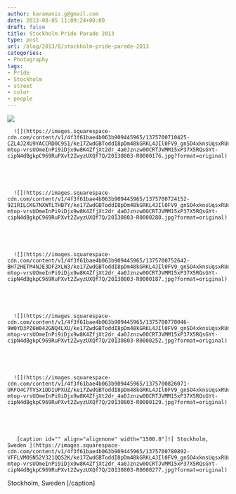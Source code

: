 ```yaml
---
author: karamanis.g@gmail.com
date: 2013-08-05 11:09:24+00:00
draft: false
title: Stockholm Pride Parade 2013
type: post
url: /blog/2013/8/stockholm-pride-parade-2013
categories:
- Photography
tags:
- Pride
- Stockholm
- street
- color
- people
---
```


![](https://images.squarespace-cdn.com/content/v1/4f3f61bae4b063b909445965/1375700691976-JH1N6OO8HZ3PJAVA09UQ/ke17ZwdGBToddI8pDm48kGRKL4JIl0FV9_gnSO4xknsUqsxRUqqbr1mOJYKfIPR7LoDQ9mXPOjoJoqy81S2I8N_N4V1vUb5AoIIIbLZhVYy7Mythp_T-mtop-vrsUOmeInPi9iDjx9w8K4ZfjXt2dr_4a0Jznzw0OCRTJVMM15xP37X5RQsGYt-cipN4dBgkpC969RuPXvt2ZwyzUXQf7Q/20130803-R0000128.jpg?format=original)

  


  
      ![](https://images.squarespace-cdn.com/content/v1/4f3f61bae4b063b909445965/1375700710425-CZL4J2XU9YACCRD0C9S1/ke17ZwdGBToddI8pDm48kGRKL4JIl0FV9_gnSO4xknsUqsxRUqqbr1mOJYKfIPR7LoDQ9mXPOjoJoqy81S2I8N_N4V1vUb5AoIIIbLZhVYy7Mythp_T-mtop-vrsUOmeInPi9iDjx9w8K4ZfjXt2dr_4a0Jznzw0OCRTJVMM15xP37X5RQsGYt-cipN4dBgkpC969RuPXvt2ZwyzUXQf7Q/20130803-R0000176.jpg?format=original)

  


  
      ![](https://images.squarespace-cdn.com/content/v1/4f3f61bae4b063b909445965/1375700724152-9Z1RILCKG7NXWTLTHB7Y/ke17ZwdGBToddI8pDm48kGRKL4JIl0FV9_gnSO4xknsUqsxRUqqbr1mOJYKfIPR7LoDQ9mXPOjoJoqy81S2I8N_N4V1vUb5AoIIIbLZhVYy7Mythp_T-mtop-vrsUOmeInPi9iDjx9w8K4ZfjXt2dr_4a0Jznzw0OCRTJVMM15xP37X5RQsGYt-cipN4dBgkpC969RuPXvt2ZwyzUXQf7Q/20130803-R0000280.jpg?format=original)

  


  
      ![](https://images.squarespace-cdn.com/content/v1/4f3f61bae4b063b909445965/1375700752642-BH72HETM4NJE3DF2XLW3/ke17ZwdGBToddI8pDm48kGRKL4JIl0FV9_gnSO4xknsUqsxRUqqbr1mOJYKfIPR7LoDQ9mXPOjoJoqy81S2I8N_N4V1vUb5AoIIIbLZhVYy7Mythp_T-mtop-vrsUOmeInPi9iDjx9w8K4ZfjXt2dr_4a0Jznzw0OCRTJVMM15xP37X5RQsGYt-cipN4dBgkpC969RuPXvt2ZwyzUXQf7Q/20130803-R0000187.jpg?format=original)

  


  
      ![](https://images.squarespace-cdn.com/content/v1/4f3f61bae4b063b909445965/1375700770046-9W0YD3PZ6W042GNQ4LXU/ke17ZwdGBToddI8pDm48kGRKL4JIl0FV9_gnSO4xknsUqsxRUqqbr1mOJYKfIPR7LoDQ9mXPOjoJoqy81S2I8N_N4V1vUb5AoIIIbLZhVYy7Mythp_T-mtop-vrsUOmeInPi9iDjx9w8K4ZfjXt2dr_4a0Jznzw0OCRTJVMM15xP37X5RQsGYt-cipN4dBgkpC969RuPXvt2ZwyzUXQf7Q/20130803-R0000252.jpg?format=original)

  


  
      ![](https://images.squarespace-cdn.com/content/v1/4f3f61bae4b063b909445965/1375700826071-URFO4C7TVSX1DDIUPXUZ/ke17ZwdGBToddI8pDm48kGRKL4JIl0FV9_gnSO4xknsUqsxRUqqbr1mOJYKfIPR7LoDQ9mXPOjoJoqy81S2I8N_N4V1vUb5AoIIIbLZhVYy7Mythp_T-mtop-vrsUOmeInPi9iDjx9w8K4ZfjXt2dr_4a0Jznzw0OCRTJVMM15xP37X5RQsGYt-cipN4dBgkpC969RuPXvt2ZwyzUXQf7Q/20130803-R0000129.jpg?format=original)

  


  
       [caption id="" align="alignnone" width="1500.0"]![ Stockholm, Sweden ](https://images.squarespace-cdn.com/content/v1/4f3f61bae4b063b909445965/1375700780892-VFFLVM0SN52V321QQS2K/ke17ZwdGBToddI8pDm48kGRKL4JIl0FV9_gnSO4xknsUqsxRUqqbr1mOJYKfIPR7LoDQ9mXPOjoJoqy81S2I8N_N4V1vUb5AoIIIbLZhVYy7Mythp_T-mtop-vrsUOmeInPi9iDjx9w8K4ZfjXt2dr_4a0Jznzw0OCRTJVMM15xP37X5RQsGYt-cipN4dBgkpC969RuPXvt2ZwyzUXQf7Q/20130803-R0000277.jpg?format=original)
 Stockholm, Sweden [/caption]
